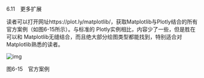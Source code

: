 6.11　更多扩展

读者可以打开网址https://plot.ly/matplotlib/，获取Matplotlib与Plotly结合的所有官方案例（如图6-15所示）。与标准的 Plotly实例相比，内容少了一些，但是胜在可以和 Matplotlib无缝结合，而且绝大部分绘图类型都能找到，特别适合对Matplotlib熟悉的读者。

![img](https://cdn.nlark.com/yuque/0/2022/jpeg/21473765/1644303530482-de361fe0-1bc5-49de-9809-6b66c9637e5e.jpeg)

图6-15　官方案例
